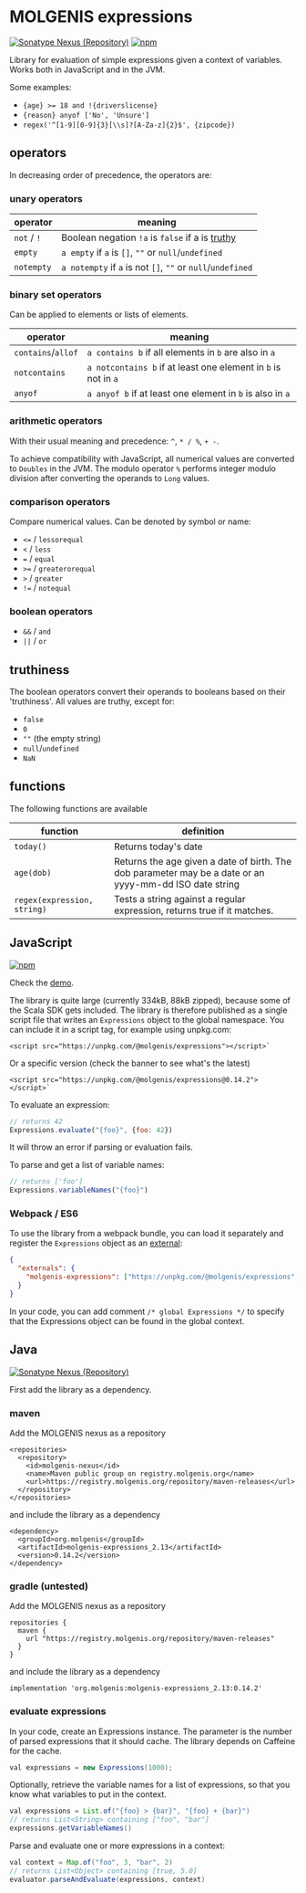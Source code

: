 # MOLGENIS expressions
[![Sonatype Nexus (Repository)](https://img.shields.io/nexus/maven-releases/org.molgenis/molgenis-expressions_2.13?server=https%3A%2F%2Fregistry.molgenis.org)](https://registry.molgenis.org/#browse/browse:maven-releases:org%2Fmolgenis%2Fmolgenis-expressions_2.13)
[![npm](https://img.shields.io/npm/v/@molgenis/expressions)](https://www.npmjs.com/package/@molgenis/expressions)

Library for evaluation of simple expressions given a context of variables.
Works both in JavaScript and in the JVM.

Some examples:
* `{age} >= 18 and !{driverslicense}`
* `{reason} anyof ['No', 'Unsure']`
* `regex('^[1-9][0-9]{3}[\\s]?[A-Za-z]{2}$', {zipcode})`

## operators

In decreasing order of precedence, the operators are:
### unary operators
|operator|meaning|
|--------|-------|
| `not` / `!` | Boolean negation `!a` is `false` if a is [truthy](#truthy) |
|`empty`      | `a empty` if `a` is `[]`, `""` or `null`/`undefined`       |
|`notempty`   | `a notempty` if `a` is not `[]`, `""` or `null`/`undefined`|

### binary set operators
Can be applied to elements or lists of elements.

|operator|meaning|
|--------|-------|
|`contains`/`allof` | `a contains b` if all elements in `b` are also in `a` |
| `notcontains` | `a notcontains b` if at least one element in `b` is not in `a` |
| `anyof` | `a anyof b` if at least one element in `b` is also in `a` |

### arithmetic operators
With their usual meaning and precedence: `^`, `* / %`, `+ -`.

To achieve compatibility with JavaScript, all numerical values are converted to `Doubles` in the
JVM. The modulo operator `%` performs integer modulo division after converting the operands to `Long`
values.

### comparison operators
Compare numerical values. Can be denoted by symbol or name:
* `<=` /  `lessorequal`
* `<` / `less`
* `=` / `equal`
* `>=` / `greaterorequal`
* `>` / `greater`
* `!=` / `notequal`
### boolean operators
* `&&` / `and`
* `||` / `or`

## <a name="truthy"></a>truthiness
The boolean operators convert their operands to booleans based on their
'truthiness'. All values are truthy, except for:
* `false`
* `0`
* `""` (the empty string)
* `null`/`undefined`
* `NaN`

## functions
The following functions are available

|function|definition|
|--------|-------|
| `today()`  | Returns today's date |
| `age(dob)` | Returns the age given a date of birth. The dob parameter may be a date or an yyyy-mm-dd ISO date string |
| `regex(expression, string)` | Tests a string against a regular expression, returns true if it matches. |

## JavaScript
[![npm](https://img.shields.io/npm/v/@molgenis/expressions)](https://www.npmjs.com/package/@molgenis/expressions)

Check the [demo](http://jsbin.com/kotimux).

The library is quite large (currently 334kB, 88kB zipped), because some of the Scala SDK gets
included. The library is therefore published as a single script file that writes an `Expressions` object to the global
namespace.
You can include it in a script tag, for example using unpkg.com: 
```
<script src="https://unpkg.com/@molgenis/expressions"></script>`
```
Or a specific version (check the banner to see what's the latest)
```
<script src="https://unpkg.com/@molgenis/expressions@0.14.2"></script>`
```
To evaluate an expression:
```javascript
// returns 42
Expressions.evaluate("{foo}", {foo: 42})
```
It will throw an error if parsing or evaluation fails.

To parse and get a list of variable names:
```javascript
// returns ['foo']
Expressions.variableNames("{foo}")
```
### Webpack / ES6
To use the library from a webpack bundle, you can load it separately and register the `Expressions` 
object as an [external](https://webpack.js.org/configuration/externals/):
```json
{
  "externals": {
    "molgenis-expressions": ["https://unpkg.com/@molgenis/expressions", "Expressions"]
  }
}
```
In your code, you can add comment `/* global Expressions */` to specify that the Expressions object
can be found in the global context.
## Java
[![Sonatype Nexus (Repository)](https://img.shields.io/nexus/maven-releases/org.molgenis/molgenis-expressions_2.13?server=https%3A%2F%2Fregistry.molgenis.org)](https://registry.molgenis.org/#browse/browse:maven-releases:org%2Fmolgenis%2Fmolgenis-expressions_2.13)

First add the library as a dependency.
### maven
Add the MOLGENIS nexus as a repository
```
<repositories>
  <repository>
    <id>molgenis-nexus</id>
    <name>Maven public group on registry.molgenis.org</name>
    <url>https://registry.molgenis.org/repository/maven-releases</url>
  </repository>
</repositories>
```
and include the library as a dependency
```
<dependency>
  <groupId>org.molgenis</groupId>
  <artifactId>molgenis-expressions_2.13</artifactId>
  <version>0.14.2</version>
</dependency>
```
### gradle (untested)
Add the MOLGENIS nexus as a repository
```
repositories {
  maven {
    url "https://registry.molgenis.org/repository/maven-releases"
  }
}
```
and include the library as a dependency
```
implementation 'org.molgenis:molgenis-expressions_2.13:0.14.2'
```
### evaluate expressions
In your code, create an Expressions instance.
The parameter is the number of parsed expressions that it should cache.
The library depends on Caffeine for the cache.

```java
val expressions = new Expressions(1000);
```
Optionally, retrieve the variable names for a list of expressions, so that
you know what variables to put in the context.
```java
val expressions = List.of("{foo} > {bar}", "{foo} + {bar}")
// returns List<String> containing ["foo", "bar"]
expressions.getVariableNames()
```

Parse and evaluate one or more expressions in a context:
```java
val context = Map.of("foo", 3, "bar", 2)
// returns List<Object> containing [true, 5.0]
evaluator.parseAndEvaluate(expressions, context)
```
